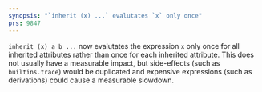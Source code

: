 ```yaml
---
synopsis: "`inherit (x) ...` evalutates `x` only once"
prs: 9847
---
```


`inherit (x) a b ...` now evalutates the expression `x` only once for all inherited attributes rather than once for each inherited attribute.
This does not usually have a measurable impact, but side-effects (such as `builtins.trace`) would be duplicated and expensive expressions (such as derivations) could cause a measurable slowdown.
